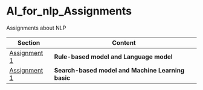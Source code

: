 # AI_for_nlp_Assignments
Assignments about NLP

Section | Content
---- | ---
[Assignment 1](https://github.com/RacleRay/AI_for_nlp_Assignments/blob/master/assignment-1/Assignment-01.ipynb) | **Rule-based model and Language model**
[Assignment 1](https://github.com/RacleRay/AI_for_nlp_Assignments/blob/master/assignment-2/Assignment-02.ipynb) | **Search-based model and Machine Learning basic**

